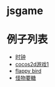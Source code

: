 jsgame
=====================
# 例子列表
* [时钟](https://rawgit.com/ligson/jsgame/master/demo1/clock.html)
* [cocos2d游戏1](https://rawgit.com/ligson/jsgame/master/cocos2d-html5/demo2/index.html)
* [flappy bird](https://rawgit.com/ligson/jsgame/master/demo3/index3.html)
* [怪物要糖](https://rawgit.com/ligson/jsgame/master/demo4/index.html)

